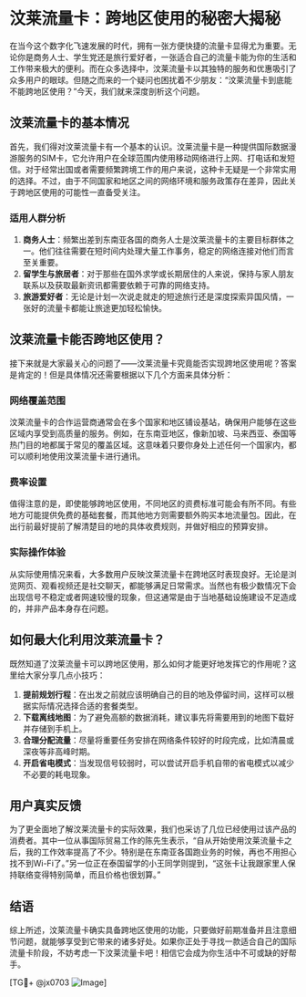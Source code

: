 # 汶莱流量卡：跨地区使用的秘密大揭秘

在当今这个数字化飞速发展的时代，拥有一张方便快捷的流量卡显得尤为重要。无论你是商务人士、学生党还是旅行爱好者，一张适合自己的流量卡能为你的生活和工作带来极大的便利。而在众多选择中，汶莱流量卡以其独特的服务和优惠吸引了众多用户的眼球。但随之而来的一个疑问也困扰着不少朋友：“汶莱流量卡到底能不能跨地区使用？”今天，我们就来深度剖析这个问题。

## 汶莱流量卡的基本情况

首先，我们得对汶莱流量卡有一个基本的认识。汶莱流量卡是一种提供国际数据漫游服务的SIM卡，它允许用户在全球范围内使用移动网络进行上网、打电话和发短信。对于经常出国或者需要频繁跨境工作的用户来说，这种卡无疑是一个非常实用的选择。不过，由于不同国家和地区之间的网络环境和服务政策存在差异，因此关于跨地区使用的可能性一直备受关注。

### 适用人群分析

1. **商务人士**：频繁出差到东南亚各国的商务人士是汶莱流量卡的主要目标群体之一。他们往往需要在短时间内处理大量工作事务，稳定的网络连接对他们而言至关重要。
2. **留学生与旅居者**：对于那些在国外求学或长期居住的人来说，保持与家人朋友联系以及获取最新资讯都需要依赖于可靠的网络支持。
3. **旅游爱好者**：无论是计划一次说走就走的短途旅行还是深度探索异国风情，一张好的流量卡都能让旅途更加轻松愉快。

## 汶莱流量卡能否跨地区使用？

接下来就是大家最关心的问题了——汶莱流量卡究竟能否实现跨地区使用呢？答案是肯定的！但是具体情况还需要根据以下几个方面来具体分析：

### 网络覆盖范围

汶莱流量卡的合作运营商通常会在多个国家和地区铺设基站，确保用户能够在这些区域内享受到高质量的服务。例如，在东南亚地区，像新加坡、马来西亚、泰国等热门目的地都属于常见的覆盖区域。这意味着只要你身处上述任何一个国家内，都可以顺利地使用汶莱流量卡进行通讯。

### 费率设置

值得注意的是，即使能够跨地区使用，不同地区的资费标准可能会有所不同。有些地方可能提供免费的基础套餐，而其他地方则需要额外购买本地流量包。因此，在出行前最好提前了解清楚目的地的具体收费规则，并做好相应的预算安排。

### 实际操作体验

从实际使用情况来看，大多数用户反映汶莱流量卡在跨地区时表现良好。无论是浏览网页、观看视频还是社交聊天，都能够满足日常需求。当然也有极少数情况下会出现信号不稳定或者网速较慢的现象，但这通常是由于当地基础设施建设不足造成的，并非产品本身存在问题。

## 如何最大化利用汶莱流量卡？

既然知道了汶莱流量卡可以跨地区使用，那么如何才能更好地发挥它的作用呢？这里给大家分享几点小技巧：

1. **提前规划行程**：在出发之前就应该明确自己的目的地及停留时间，这样可以根据实际情况选择合适的套餐类型。
2. **下载离线地图**：为了避免高额的数据消耗，建议事先将需要用到的地图下载好并存储到手机上。
3. **合理分配流量**：尽量将重要任务安排在网络条件较好的时段完成，比如清晨或深夜等非高峰时期。
4. **开启省电模式**：当发现信号较弱时，可以尝试开启手机自带的省电模式以减少不必要的耗电现象。

## 用户真实反馈

为了更全面地了解汶莱流量卡的实际效果，我们也采访了几位已经使用过该产品的消费者。其中一位从事国际贸易工作的陈先生表示，“自从开始使用汶莱流量卡之后，我的工作效率提高了不少。特别是在东南亚各国跑业务的时候，再也不用担心找不到Wi-Fi了。”另一位正在泰国留学的小王同学则提到，“这张卡让我跟家里人保持联络变得特别简单，而且价格也很划算。”

## 结语

综上所述，汶莱流量卡确实具备跨地区使用的功能，只要做好前期准备并且注意细节问题，就能够享受到它带来的诸多好处。如果你正处于寻找一款适合自己的国际流量卡阶段，不妨考虑一下汶莱流量卡吧！相信它会成为你生活中不可或缺的好帮手。

[TG💪+ @jx0703 ![Image](https://github.com/user-attachments/assets/dbca1d08-cadb-493c-b0ec-ad6f7a83f270)]